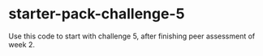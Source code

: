 # starter-pack-challenge-5
Use this code to start with challenge 5, after finishing peer assessment of week 2.
